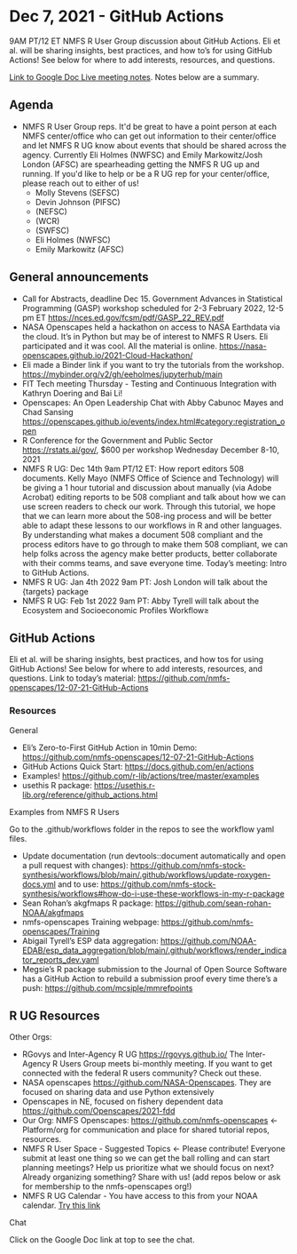# Dec 7, 2021 - GitHub Actions

9AM PT/12 ET NMFS R User Group discussion about GitHub Actions. Eli et al. will be sharing insights, best practices, and how to’s for using GitHub Actions! See below for where to add interests, resources, and questions.

[Link to Google Doc Live meeting notes](https://docs.google.com/document/d/1mrgtrSXVtPCTxrpBa_0ZbxEsnK9vcQzs6RIV3f-OTPw/edit#bookmark=id.a1zk5vpw7xy8). Notes below are a summary.

## Agenda

* NMFS R User Group reps.  It'd be great to have a point person at each NMFS center/office who can get out information to their center/office and let NMFS R UG know about events that should be shared across the agency. Currently Eli Holmes (NWFSC) and Emily Markowitz/Josh London (AFSC) are spearheading getting the NMFS R UG up and running. If you'd like to help or be a R UG rep for your center/office, please reach out to either of us!
    - Molly Stevens (SEFSC)
    - Devin Johnson (PIFSC)
    - (NEFSC)
    - (WCR)
    - (SWFSC)
    - Eli Holmes (NWFSC)
    - Emily Markowitz (AFSC)

## General announcements

* Call for Abstracts, deadline Dec 15. Government Advances in Statistical Programming (GASP) workshop scheduled for 2-3 February 2022, 12-5 pm ET https://nces.ed.gov/fcsm/pdf/GASP_22_REV.pdf
* NASA Openscapes held a hackathon on access to NASA Earthdata via the cloud. It’s in Python but may be of interest to NMFS R Users. Eli participated and it was cool. All the material is online. 
https://nasa-openscapes.github.io/2021-Cloud-Hackathon/
* Eli made a Binder link if you want to try the tutorials from the workshop. https://mybinder.org/v2/gh/eeholmes/jupyterhub/main
* FIT Tech meeting Thursday - Testing and Continuous Integration with Kathryn Doering and Bai Li! 
* Openscapes: An Open Leadership Chat with Abby Cabunoc Mayes and Chad Sansing
https://openscapes.github.io/events/index.html#category:registration_open 
* R Conference for the Government and Public Sector https://rstats.ai/gov/, $600 per workshop Wednesday December 8-10, 2021
* NMFS R UG: Dec 14th 9am PT/12 ET: How report editors 508 documents. Kelly Mayo (NMFS Office of Science and Technology) will be giving a 1 hour tutorial and discussion about manually (via Adobe Acrobat) editing reports to be 508 compliant and talk about how we can use screen readers to check our work. 
Through this tutorial, we hope that we can learn more about the 508-ing process and will be better able to adapt these lessons to our workflows in R and other languages. By understanding what makes a document 508 compliant and the process editors have to go through to make them 508 compliant, we can help folks across the agency make better products, better collaborate with their comms teams, and save everyone time. 
Today’s meeting: Intro to GitHub Actions.  
* NMFS R UG: Jan 4th 2022 9am PT: Josh London will talk about the {targets} package
* NMFS R UG: Feb 1st 2022 9am PT: Abby Tyrell will talk about the Ecosystem and Socioeconomic Profiles Workflow≥

## GitHub Actions

Eli et al. will be sharing insights, best practices, and how tos for using GitHub Actions! See below for where to add interests, resources, and questions. 
Link to today’s material: https://github.com/nmfs-openscapes/12-07-21-GitHub-Actions

### Resources

General

* Eli’s Zero-to-First GitHub Action in 10min Demo: https://github.com/nmfs-openscapes/12-07-21-GitHub-Actions 
* GitHub Actions Quick Start: https://docs.github.com/en/actions
* Examples! https://github.com/r-lib/actions/tree/master/examples
* usethis R package: https://usethis.r-lib.org/reference/github_actions.html

Examples from NMFS R Users

Go to the .github/workflows folder in the repos to see the workflow yaml files.

* Update documentation (run devtools::document automatically and open a pull request with changes): https://github.com/nmfs-stock-synthesis/workflows/blob/main/.github/workflows/update-roxygen-docs.yml and to use: https://github.com/nmfs-stock-synthesis/workflows#how-do-i-use-these-workflows-in-my-r-package
* Sean Rohan’s akgfmaps R package: https://github.com/sean-rohan-NOAA/akgfmaps
* nmfs-openscapes Training webpage: https://github.com/nmfs-openscapes/Training
* Abigail Tyrell’s ESP data aggregation: https://github.com/NOAA-EDAB/esp_data_aggregation/blob/main/.github/workflows/render_indicator_reports_dev.yaml 
* Megsie’s R package submission to the Journal of Open Source Software has a GitHub Action to rebuild a submission proof every time there’s a push: https://github.com/mcsiple/mmrefpoints


## R UG Resources

Other Orgs:

* RGovys and Inter-Agency R UG https://rgovys.github.io/ The Inter-Agency R Users Group meets bi-monthly meeting. If you want to get connected with the federal R users community? Check out these. 
* NASA openscapes https://github.com/NASA-Openscapes.  They are focused on sharing data and use Python extensively
* Openscapes in NE, focused on fishery dependent data https://github.com/Openscapes/2021-fdd 
* Our Org: NMFS Openscapes: https://github.com/nmfs-openscapes ← Platform/org for communication and place for shared tutorial repos, resources. 
* NMFS R User Space - Suggested Topics ← Please contribute! Everyone submit at least one thing so we can get the ball rolling and can start planning meetings? 	 Help us prioritize what we should focus on next?
Already organizing something? Share with us! (add repos below or ask for membership to the nmfs-openscapes org!)
* NMFS R UG Calendar - You have access to this from your NOAA calendar. [Try this link](https://calendar.google.com/calendar/u/0?cid=bm9hYS5nb3ZfNjByZm43bWw5cnBjaGw2M3ZzNGFmOW4wMThAZ3JvdXAuY2FsZW5kYXIuZ29vZ2xlLmNvbQ)

Chat

Click on the Google Doc link at top to see the chat.
